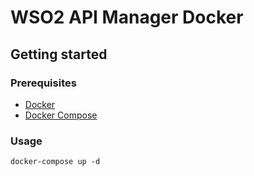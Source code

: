 # WSO2 API Manager Docker

## Getting started

### Prerequisites

- [Docker](https://docs.docker.com/engine/install/)
- [Docker Compose](https://docs.docker.com/compose/install/)

### Usage

```
docker-compose up -d
```

